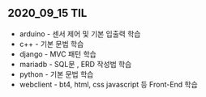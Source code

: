 ## 2020_09_15 TIL

- arduino - 센서 제어 및 기본 입출력 학습
- c++ - 기본 문법 학습
- django - MVC 패턴 학습
- mariadb - SQL문 , ERD 작성법 학습
- python - 기본 문법 학습
- webclient - bt4, html, css javascript 등 Front-End 학습



